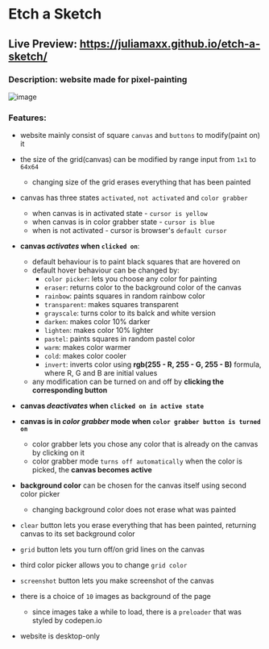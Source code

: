 # Etch a Sketch
## Live Preview: https://juliamaxx.github.io/etch-a-sketch/
### Description: website made for pixel-painting 
![image](https://github.com/JuliaMaxx/etch-a-sketch/assets/121096183/7623c1af-1715-40cf-adb9-71e7e5461d15)

### Features:
- website mainly consist of square `canvas` and `buttons` to modify(paint on) it
- the size of the grid(canvas) can be modified by range input from `1x1` to `64x64`
  - changing size of the grid erases everything that has been painted
- canvas has three states `activated`, `not activated` and `color grabber`
  - when canvas is in activated state - `cursor is yellow`
  - when canvas is in color grabber state - `cursor is blue`
  - when is not activated - cursor is browser's `default cursor`
- **canvas *activates* when `clicked on`**:
  - default behaviour is to paint black squares that are hovered on
  - default hover behaviour can be changed by:
    -  `color picker`: lets you choose any color for painting
    -  `eraser`: returns color to the background color of the canvas
    -  `rainbow`: paints squares in random rainbow color
    -  `transparent`: makes squares transparent
    -  `grayscale`: turns color to its balck and white version
    -  `darken`: makes color 10% darker
    -  `lighten`: makes color 10% lighter
    -  `pastel`: paints squares in random pastel color
    -  `warm`: makes color warmer
    -  `cold`: makes color cooler
    -  `invert`: inverts color using **rgb(255 - R, 255 - G, 255 - B)** formula, where R, G and B are initial values
  - any modification can be turned on and off by **clicking the corresponding button**
    
- **canvas *deactivates* when `clicked on in active state`**
  
- **canvas is in *color grabber* mode when `color grabber button is turned on`**
  - color grabber lets you chose any color that is already on the canvas by clicking on it
  - color grabber mode `turns off automatically` when the color is picked, the **canvas becomes active**
- **background color** can be chosen for the canvas itself using second color picker
  - changing background color does not erase what was painted
- `clear` button lets you erase everything that has been painted, returning canvas to its set background color
- `grid` button lets you turn off/on grid lines on the canvas
- third color picker allows you to change `grid color`
- `screenshot` button lets you make screenshot of the canvas
- there is a choice of `10` images as background of the page
  - since images take a while to load, there is a `preloader` that was styled by codepen.io
- website is desktop-only 
